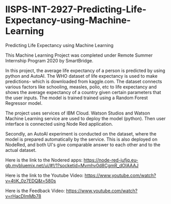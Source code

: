 # llSPS-INT-2927-Predicting-Life-Expectancy-using-Machine-Learning
Predicting Life Expectancy using Machine Learning

This Machine Learning Project was completed under Remote Summer Internship Program 2020 by SmartBridge.

In this project, the average life expectancy of a person is predicted by using python and AutoAI. The WHO dataset of life expectancy is used to make predictions- which is downloaded from kaggle.com. The dataset connects various factors like schooling, measles, polio, etc to life expectancy and shows the average expectancy of a country given certain parameters that the user inputs. The model is trained trained using a Random Forest Regressor model. 

The project uses services of IBM Cloud. Watson Studios and Watson Machine Learning service are used to deploy the model (python). Then user interface is connected using Node Red application. 

Secondly, an AutoAI experiment is conducted on the dataset, where the model is prepared automatically by the service. This is also deployed on NodeRed, and both UI's give comparable answer to each other and to the actual dataset.

Here is the link to the Nodered apps: 
https://node-red-jufjq.eu-gb.mybluemix.net/ui/#!/1?socketid=Mvmhv0d8CgmR_dOIAAAJ

Here is the link to the Youtube Video: 
https://www.youtube.com/watch?v=4tiK_0z7EDQ&t=580s

Here is the Feedback Video: 
https://www.youtube.com/watch?v=rHacDImMb78
